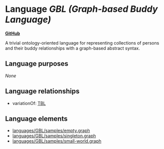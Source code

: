 # Language _GBL (Graph-based Buddy Language)_
**[GitHub](https://github.com/softlang/yas/blob/master/languages/GBL)**

A trivial ontology-oriented language for representing collections of persons and their buddy relationships with a graph-based abstract syntax.

## Language purposes
_None_

## Language relationships
* variationOf: [TBL](http://softlang.github.io/yas/languages/TBL.html)

## Language elements
* [languages/GBL/samples/empty.graph](../files/languages-GBL-samples-empty.graph.md)
* [languages/GBL/samples/singleton.graph](../files/languages-GBL-samples-singleton.graph.md)
* [languages/GBL/samples/small-world.graph](../files/languages-GBL-samples-small-world.graph.md)

